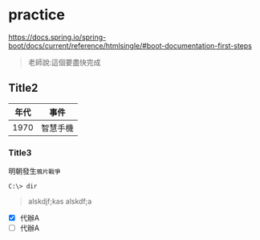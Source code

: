 # practice

https://docs.spring.io/spring-boot/docs/current/reference/htmlsingle/#boot-documentation-first-steps

> 老師說:這個要盡快完成

## Title2

| 年代 | 事件|
|----|----|
| 1970 | 智慧手機 |

### Title3

明朝發生`鴉片戰爭`

```shell
C:\> dir
```

> alskdjf;kas
> alskdf;a

* [x] 代辦A
* [ ] 代辦A
